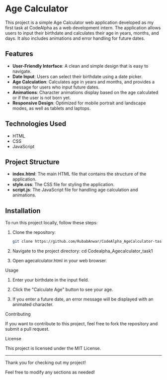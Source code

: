 # Age Calculator

This project is a simple Age Calculator web application developed as my first task at CodeAlpha as a web development intern. The application allows users to input their birthdate and calculates their age in years, months, and days. It also includes animations and error handling for future dates.

## Features

- **User-Friendly Interface**: A clean and simple design that is easy to navigate.
- **Date Input**: Users can select their birthdate using a date picker.
- **Age Calculation**: Calculates age in years and months, and provides a message for users who input future dates.
- **Animations**: Character animations display based on the age calculated or if the user is not born yet.
- **Responsive Design**: Optimized for mobile portrait and landscape modes, as well as tablets and laptops.

## Technologies Used

- HTML
- CSS
- JavaScript

## Project Structure

- **index.html**: The main HTML file that contains the structure of the application.
- **style.css**: The CSS file for styling the application.
- **script.js**: The JavaScript file for handling age calculation and animations.

## Installation

To run this project locally, follow these steps:

1. Clone the repository:
   ```bash
   git clone https://github.com/RubabAnwar/CodeAlpha_AgeCalculator-task1

2. Navigate to the project directory:
           cd Codealpha_Agecalculator_task1

4. Open agecalculator.html in your web browser.



Usage

1. Enter your birthdate in the input field.


2. Click the "Calculate Age" button to see your age.


3. If you enter a future date, an error message will be displayed with an animated character.



Contributing

If you want to contribute to this project, feel free to fork the repository and submit a pull request.

License

This project is licensed under the MIT License.


---

Thank you for checking out my project!

Feel free to modify any sections as needed!
